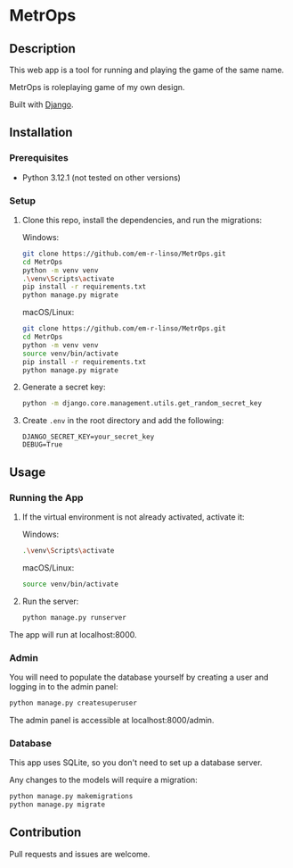 # MetrOps

## Description

This web app is a tool for running and playing the game of the same name.

MetrOps is roleplaying game of my own design.

Built with [Django](https://www.djangoproject.com/).

## Installation

### Prerequisites

- Python 3.12.1 (not tested on other versions)

### Setup

1. Clone this repo, install the dependencies, and run the migrations:

    Windows:

    ```bash
    git clone https://github.com/em-r-linso/MetrOps.git
    cd MetrOps
    python -m venv venv
    .\venv\Scripts\activate
    pip install -r requirements.txt
    python manage.py migrate
    ```

    macOS/Linux:

    ```bash
    git clone https://github.com/em-r-linso/MetrOps.git
    cd MetrOps
    python -m venv venv
    source venv/bin/activate
    pip install -r requirements.txt
    python manage.py migrate
    ```

2. Generate a secret key:

    ```bash
    python -m django.core.management.utils.get_random_secret_key
    ```

3. Create `.env` in the root directory and add the following:

    ```plaintext
    DJANGO_SECRET_KEY=your_secret_key
    DEBUG=True
    ```

## Usage

### Running the App

1. If the virtual environment is not already activated, activate it:

    Windows:

    ```bash
    .\venv\Scripts\activate
    ```

    macOS/Linux:

    ```bash
    source venv/bin/activate
    ```

2. Run the server:

    ```bash
    python manage.py runserver
    ```

The app will run at localhost:8000.

### Admin

You will need to populate the database yourself by creating a user and logging in to the admin panel:

```bash
python manage.py createsuperuser
```

The admin panel is accessible at localhost:8000/admin.

### Database

This app uses SQLite, so you don't need to set up a database server.

Any changes to the models will require a migration:

```bash
python manage.py makemigrations
python manage.py migrate
```

## Contribution

Pull requests and issues are welcome.